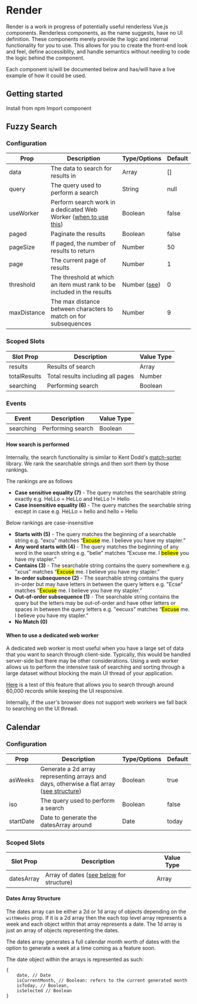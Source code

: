 # Render

Render is a work in progress of potentially useful renderless Vue.js components. Renderless components, as the name suggests, have no UI definition. These components merely provide the logic and internal functionality for you to use. This allows for you to create the front-end look and feel, define accessiblity, and handle semantics without needing to code the logic behind the component.

Each component is/will be documented below and has/will have a live example of how it could be used.

## Getting started

Install from npm
Import component

## Fuzzy Search

### Configuration

| Prop        | Description                                                            | Type/Options              | Default |
| ----------- | ---------------------------------------------------------------------- | ------------------------- | ------- |
| data        | The data to search for results in                                      | Array                     | []      |
| query       | The query used to perform a search                                     | String                    | null    |
| useWorker   | Perform search work in a dedicated Web Worker ([when to use this]())   | Boolean                   | false   |
| paged       | Paginate the results                                                   | Boolean                   | false   |
| pageSize    | If paged, the number of results to return                              | Number                    | 50      |
| page        | The current page of results                                            | Number                    | 1       |
| threshold   | The threshold at which an item must rank to be included in the results | Number ([see](#rankings)) | 0       |
| maxDistance | The max distance between characters to match on for subsequences       | Number                    | 9       |

### Scoped Slots

| Slot Prop    | Description                       | Value Type |
| ------------ | --------------------------------- | ---------- |
| results      | Results of search                 | Array      |
| totalResults | Total results including all pages | Number     |
| searching    | Performing search                 | Boolean    |

### Events

| Event     | Description       | Value Type |
| --------- | ----------------- | ---------- |
| searching | Performing search | Boolean    |

#### How search is performed

Internally, the search functionality is similar to Kent Dodd's [match-sorter](https://github.com/kentcdodds/match-sorter) library. We rank the searchable strings and then sort them by those rankings.

<a name="rankings"></a>The rankings are as follows

-   **Case sensitive equality (7)** - The query matches the searchable string exactly e.g. HeLLo = HeLLo and HeLLo != Hello
-   **Case insensitive equality (6)** - The query matches the searchable string except in case e.g. HeLLo = hello and hello = Hello

Below rankings are case-insensitive

-   **Starts with (5)** - The query matches the beginning of a searchable string e.g. "excu" matches “<mark>Excuse</mark> me. I believe you have my stapler.”
-   **Any word starts with (4)** - The query matches the beginning of any word in the search string e.g. "belie" matches “Excuse me. I <mark>believe</mark> you have my stapler.”
-   **Contains (3)** - The searchable string contains the query somewhere e.g. "xcus" matches “<mark>Excuse</mark> me. I believe you have my stapler.”
-   **In-order subsequence (2)** - The searchable string contains the query in-order but may have letters in between the query letters e.g. "Ecse" matches "<mark>Excuse</mark> me. I believe you have my stapler.”
-   **Out-of-order subsequence (1)** - The searchable string contains the query but the letters may be out-of-order and have other letters or spaces in between the query letters e.g. "eecuxs" matches “<mark>Excuse</mark> me. I believe you have my stapler.”
-   **No Match (0)**

#### When to use a dedicated web worker

A dedicated web worker is most useful when you have a large set of data that you want to search through client-side. Typically, this would be handled server-side but there may be other considerations. Using a web worker allows us to perform the intensive task of searching and sorting through a large dataset without blocking the main UI thread of your application.

[Here]() is a test of this feature that allows you to search through around 60,000 records while keeping the UI responsive.

Internally, if the user's browser does not support web workers we fall back to searching on the UI thread.

## Calendar

### Configuration

| Prop      | Description                                                                                  | Type/Options | Default |
| --------- | -------------------------------------------------------------------------------------------- | ------------ | ------- |
| asWeeks   | Generate a 2d array representing arrays and days, otherwise a flat array ([see structure]()) | Boolean      | true    |
| iso       | The query used to perform a search                                                           | Boolean      | false   |
| startDate | Date to generate the datesArray around                                                       | Date         | today   |

### Scoped Slots

| Slot Prop  | Description                                  | Value Type |
| ---------- | -------------------------------------------- | ---------- |
| datesArray | Array of dates ([see below]() for structure) | Array      |

#### Dates Array Structure

The dates array can be either a 2d or 1d array of objects depending on the `withWeeks` prop. If it is a 2d array then the each top level array represents a week and each object within that array represents a date. The 1d array is just an array of objects representing the dates.

The dates array generates a full calendar month worth of dates with the option to generate a week at a time coming as a feature soon.

The date object within the arrays is represented as such:

```
{
    date, // Date
    isCurrentMonth, // Boolean: refers to the current generated month
    isToday, // Boolean,
    isSelected // Boolean
}
```
